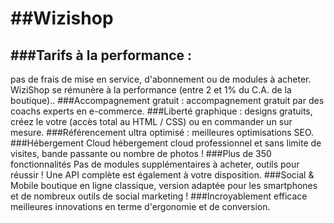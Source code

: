 ##Wizishop
==========
 
###Tarifs à la performance :
---------------------------
pas de frais de mise en service, d'abonnement ou de modules à acheter. WiziShop se rémunère à la performance (entre 2 et 1% du C.A. de la boutique)..
###Accompagnement gratuit : 
accompagnement gratuit par des coachs experts en e-commerce.
###Liberté graphique : 
designs gratuits, créez le votre (accès total au HTML / CSS) ou en commander un sur mesure.
###Référencement ultra optimisé : 
meilleures optimisations SEO.
###Hébergement Cloud
hébergement cloud professionnel et sans limite de visites, bande passante ou nombre de photos !
###Plus de 350 fonctionnalités
Pas de modules supplémentaires à acheter, outils pour réussir ! Une API complète est également à votre disposition.
###Social & Mobile
boutique en ligne classique, version adaptée pour les smartphones et de nombreux outils de social marketing !
###Incroyablement efficace
meilleures innovations en terme d'ergonomie et de conversion.
